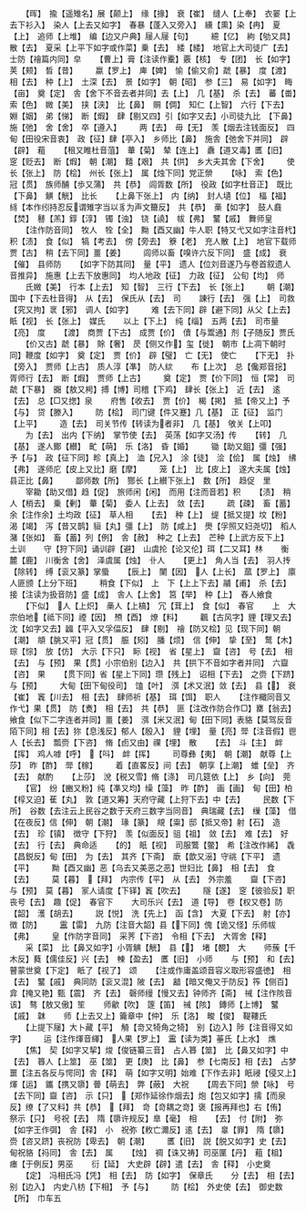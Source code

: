 <!-- { "loadSidebar": true } -->
　　【晖】　揄【遥雉名】展【颠上】　缘【掾】　衰【崔】　缝人【上奉】　衣翣【上去下衫入】　染人【上去又如字】　春暴【蓬入又旁入】　纁【熏】染【冉】　夏【上】　追师【上堆】　编【边又户典】屦人屦【句】
　　繶【亿】　絇【劬又具】散【去】　夏采【上平下如字或作菜】乗【去】　緌【緌】　地官上大司徒广【去】　士防【禬篇内同】皁
　　【曹上】膏【注读作櫜】覈【核】　专【团】　长【如字】　荚【颊】　晳【昔】
　　蠃【罗上】　庳【婢】　愉【偷又俞】虣【暴】　度【渡】　相【去】　种【上】　土深【去】　景【如字】　朝【昭】　参【三】　易【如字】　畮【亩】　奠【定】　舎【舍下不音去者并同】去【上】　几【基】　杀【去】　蕃【畨】　索【色】　媺【美】　挟【浃】　比【鼻】　赒【倜】　知仁【上智】　六行【下去】　婣【姻】　弟【悌】　断【煆】　肆【剔又四】引【如字又去】小司徒九比　【下鼻】　施【弛】　舍【舍】　卒【遵入】
　　两【去】　毋【无】　羡【烟去注钱面反】　四甸【田役宋音衷】　政【征】肆【亭入】　乡师比【鼻】　施舎【弛舍下并同】　辟【辟】　蒩
　　【租又睢杜音菹】　輂【菊】　辇【连上】　纛【道又毒】匶【旧】　窆【贬去】　断【煆】　朝【潮】　囏【艰】　共【供】　乡大夫其舍【下舍】
　　使长【张上】　防【桧】　州长【张上】　属【烛下同】党正禜
　　【咏】　索【色】　冠【贯】　族师酺【歩又蒲】　共【恭】　闾胥数【所】　役政【如字杜音正】　既比【下鼻】　觵【觥】　比长
　　【上鼻下张上】　内【纳】　封人壝【位】　楅【福】　絼【本作纼持忍反谓雉字当以豸为声文籋反】　共【恭】　槀【如字】　鼓人鼖【焚】　鼛【羔】錞【淳】　镯【浊】　铙【譊】　帗【弗】　鼜【戚】　舞师皇
　　【注作防音同】　牧人　牷【全】　黝【酉又幽】牛人职【特又弋又如字注音杙】　积【渍】　食【似】　犒【考去】　傍【旁去】　簝【老】　充人散【上】　地官下载师贾【古】　稍【去下同】畺【姜】
　　闾师以畜【嗅许六反下同】　盛【成】　衰【催】　县师防
　　【如字下防其同】　量【平】　遗人【位刘音遂乃与卷首叙遗人音推异】　施惠【上去下放惠同】　均人地政【征】　力政【征】　公旬【均】　师
　　氏媺【美】　行本【上去】　知【智】　三行【下去】　长【张上】
　　朝【潮】　国中【下去杜音得】　从【去】　保氏从【去】　司
　　諌行【去】　强【上】　司救【究又拘】衺【邪】　调人【如字】
　　难【去下同】辟【避下同】从父【上去】　眡【视】　长【张上】　媒氏
　　以上【下上】　纯【缁】　五两【去】　司市量【亮】　度
　　【渡】　商贾【下古】　成贾【价】　儥【与鬻通】剂【子随反】贾氏
　　【价又古】虣【暴】　賖【奢】　昃【侧又作】玺【徙】　朝市【上凋下朝时同】鞭度【如字】　奠【定】　贾【价】　辟【璧】　亡【无】　使亡
　　【下无】　扑【旁入】　贾师【上古】　质人淳【凖】　防人絘
　　布【上次】　总【儳郑音捴】胥师行【去】　断【煆】　贾师【上古】
　　奠【定】　贾【价下同】　恒【常】　司虣【下暴】　嚻【敖又枵】搏【博】司稽【下鸡】　肆长【张上】　近【去】　逺【去】　总【□又揔】泉
　　府售【收去】　贾【价】　楬【掲】　抵【帝又上】予【与】　贷【滕入】
　　防【桧】　司门键【件又蹇】几【基】　正【征】　监门【上平】
　　造【去】　司关节传【转读为者非】　几【基】　敂关【上叩】
　　为【去】　出内【下纳】　掌节使【去】　英荡【如字又汤】传
　　【转】　几【基】　遂人鄼【纉】　甿【萌】　乐【洛】　昏【婚】
　　锄【助又鉏】彊【强】　予【与】　政【征下同】畛【真上】　洫【兄入】　涂【徒】　浍【侩】　属【烛】　绋【弗】　遂师庀【皮上又比】磨【摩】
　　笼【上】　比【皮上】　遂大夫属【烛】　县正比【鼻】
　　鄙师数【所】　酂长【上纉下张上】　数【所】　趋促　里
　　宰耡【助又借】趋【促】　旅师闲【闲】　而用【注而音若】积
　　【渍】　稍人【梢去】　乗【剰】　輂【菊】　委人【上去】　敛【去】
　　疏【疎】　畜【蓄】　余【注作余】土均政【征】　草人相
　　【去】　种【上】　缇【抵又提】坟【粉】　渴【竭】　泻【昔又鹊】貆【丸】彊【上】　防【咸上】　爂【孚照又妇尧切】　稻人　潴【张如】　畜【蓄】列【例】　舎【赦】　种之【上去】　芒种【上武方反下上】　土训
　　守【狩下同】诵训辟【避】　山虞抡【论又伦】珥【二又耳】林
　　衡麓【鹿】　川衡舍【舍】　泽虞属【烛】　卝人
　　【更上】　角人当【去】　羽人抟【除转】　缚【衮又篆】掌蜃
　　【辰上】　闉【因】　人【上长】　蓏【罗上】　廪人匪颁【上分下班】
　　稍食【下似】　上　下【上上下去】鬴【甫】　杀【去】　接【注读为扱音防】盛【成】　舎人【上舍】　筥【举】　种【上】　舂人飨食
　　【下似】　人【上炽】　槀人【上槁】　冗【茸上】　食【似】　春官
　　上　大宗伯地【祗下同】禋【因】　槱【酉】　燎【料】
　　飌【古风字】貍【理又去】沈【如字又去】疈【平入又孚偪反】　肆【剔】　禬【防又桧】见【现下同】朝【潮】　頫【朓又平】冠【贯】　脤【矧】　膰【烦】　信【伸】　挚【至】　鹜【木】　琮【悰】　放【仿】　大示【下只】　眎【视】　省【星上】　齍【咨】　号【去】　相【去】　与【预】　果【贯】小宗伯别【边入】　共【拱下不音如字者并同】　六齍【咨】　果
　　【贯下同】省【星上下同】瓒【残上】　诏相【下去】　之赍【下跻】　与【预】
　　大甸【田下甸役司】　馌【叶】　渳【术又泯】敛【去】　县【】　衰【崔】　竁【川去】　相【去】　肆师祈【基】　珥【饵】　职人
　　【注作檝同音又作弋】果【贯】　防【煑】　相【去】　共【恭】　匪【注改作防合作□】罋【翁去】　飨食【似下二字连者并同】畺【姜】　渳【米又泯】甸【田下同】表貉【莫驾反音陌下同】相【去】狝【息浅反】郁人【殷入】　貍【埋】　量【亮】斝【注音假】鬯人【长去】　瓢赍【下咨】　脩【卣又由】祼【埋】　散
　　【去】　斗【主】　衅【挥】　鸡人嘑【呼】　【呌】　衅【挥】
　　司尊彝【夷】　朝【潮】　献尊【上莎】　昨【酢】　斝【稼】
　　着【直畧反】间【去】　朝享【上潮】　蜼【垒】　齐【去】　献酌
　　【上莎】　涗【税又雪】脩【涤】　司几筵依【上】　乡【向】　莞
　　【官】　纷【豳又粉】纯【凖又均】缲【藻】　昨【酢】　画【画】　甸【田】柏【椁又迫】萑【丸】　敦【道又筹】天府守藏【上狩下去】中【去】
　　民数【下所】　谷数【去注云上民谷之数于天府三数字当同音】　典瑞藏【去】　缫【藻】　借【在夜反】信【伸】　朝【潮】　瑑【篆】　覜【粜】邸【抵又帝】射【石】　造【去】　珍【镇】　徴守【下狩】　羡【似面反】驵【祖】　敛【去】　难【去】　好【去】　行【去】　典命适
　　【的】　眂【视】　司服鷩【鳖】　希【注改作絺】　毳【昌鋭反】甸【田】　为【去】　其齐【下斋】　廞【歆又滛】守祧【下平】　遗【平】
　　黝【酉又幽】恶【乌去又美恶之恶】世妇比【鼻】　相【去】　食【去】
　　莫【暮】　【拜】　内宗传【平】　从【去】　外宗羞
　　齍【下咨】　与【预】　莫【暮】　冡人请度【下铎】竁【吹去】
　　隧【遂】　窆【彼验反】职丧号【去】　趣【促】　春官下
　　大司乐兴【去】　道【导】　卷【权又卷】防【韶】　濩【胡去】
　　説【悦】　洗【先上】　函【含】　大夏【下去】　射【亦】　徴【防】
　　靁【雷】　九防【注音大韶】县【下同】傀【诡又怪】乐师帗【弗】
　　皇【作防字音同】　采荠【下咨】　令相【下去】　大胥舍【释】
　　采【菜】　比【鼻又如字】小胥觵【觥】　县【】　堵【覩】　大
　　师蔟【千木反】蕤【儒佳反】兴【去】　朄【盈去】　匶【旧】　小师
　　与【预】　和【去】　瞽蒙世奠【下定】　眡了【视了】　颂
　　【注或作庸盖颂音容义取形容盛徳】　相【去】　鼜【戚】　典同防【衮又混】陂【去】　韽【暗又俺又于防反】筰【侧百】　弇【掩又艳】甄【震】　齐【去】　磬师缦【慢又去】钟师齐【斋】　祴【注作陔音该】　骜【敖又傲】笙
　　师龡【吹】　篴【笛】　祴【陔】　鏄师【上博】　鼜【戚】　韎
　　师【上去又上】籥章中【仲】　乐【洛】　畯【俊】　鞮鞻氏
　　【上提下屦】大卜藏【平】　觭【竒又犄角之犄】　别【边入】陟【注音得又如字】
　　运【注作煇音緷】　人果【罗上】　靁【读为类】菙氏【上水】　燋
　　【焦】　契【如字又挈】焌【俊链纂三音】　占人簭【筮】　比【鼻又如字】中【去】　簭人【上筮】　巫【筮】　更【庚】　比【鼻】　参【七南反】相【去】　占梦噩【注五各反与愕同】舎【释】　萌【如字又明】始难【下作去非】眂祲【侵又上】煇【运】　鑴【携又隳】瞢【萌去】　弊【蔽】　大祝
　　【周去下同】禜【咏】　号【去下同】齍【咨】　示【只】　【郑作延徐作烟去】炮【包又如字】擩【而泉反】缭【了又料】共【恭】　【拜】　竒【竒耦之竒】褒【报再拜也】右【侑】　祭示【只】　号祝【去】　隋【隳许规反】臯【毫】　相
　　【去】　付【附】　弥【如字王作弭】　舎【释】　小　祝弥【敉亡濔反】逺【去】　辠【罪】　隋【隳】　赍【咨又跻】丧祝防【卑去】　朝【潮】
　　匶【旧】　説【脱又如字】史【去】　甸祝貉【祃同】　舎【去】　属
　　【烛】　禂【诛又祷】司巫匰【丹】　蒩【柤】　瘗【于例反】男巫
　　衍【延】　大史辟【辟】遣【去】　舎【释】　小史奠
　　【定】　冯相氏冯【凭】　相【去】　防【如字】　保章氏
　　分【去】　相【去】　别【边入】　内史八枋【下相】　予【与】
　　防【桧】　外史使【去】　御史数【所】　巾车五
